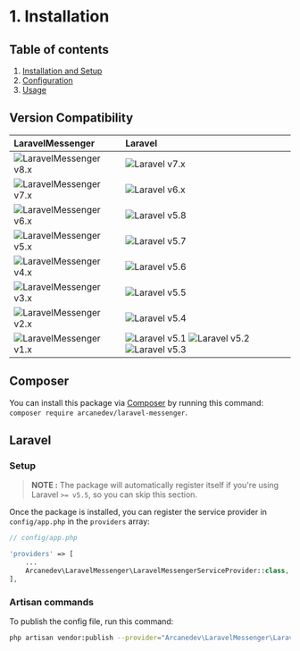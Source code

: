 # 1. Installation

## Table of contents

  1. [Installation and Setup](1-Installation-and-Setup.md)
  2. [Configuration](2-Configuration.md)
  3. [Usage](3-Usage.md)

## Version Compatibility

| LaravelMessenger                                | Laravel                                                                                |
|:------------------------------------------------|:---------------------------------------------------------------------------------------|
| ![LaravelMessenger v8.x][laravel_messenger_8_x] | ![Laravel v7.x][laravel_7_x]                                                           |
| ![LaravelMessenger v7.x][laravel_messenger_7_x] | ![Laravel v6.x][laravel_6_x]                                                           |
| ![LaravelMessenger v6.x][laravel_messenger_6_x] | ![Laravel v5.8][laravel_5_8]                                                           |
| ![LaravelMessenger v5.x][laravel_messenger_5_x] | ![Laravel v5.7][laravel_5_7]                                                           |
| ![LaravelMessenger v4.x][laravel_messenger_4_x] | ![Laravel v5.6][laravel_5_6]                                                           |
| ![LaravelMessenger v3.x][laravel_messenger_3_x] | ![Laravel v5.5][laravel_5_5]                                                           |
| ![LaravelMessenger v2.x][laravel_messenger_2_x] | ![Laravel v5.4][laravel_5_4]                                                           |
| ![LaravelMessenger v1.x][laravel_messenger_1_x] | ![Laravel v5.1][laravel_5_1] ![Laravel v5.2][laravel_5_2] ![Laravel v5.3][laravel_5_3] |

[laravel_7_x]:  https://img.shields.io/badge/v7.x-supported-brightgreen.svg?style=flat-square "Laravel v7.x"
[laravel_6_x]:  https://img.shields.io/badge/v6.x-supported-brightgreen.svg?style=flat-square "Laravel v6.x"
[laravel_5_8]:  https://img.shields.io/badge/v5.8-supported-brightgreen.svg?style=flat-square "Laravel v5.8"
[laravel_5_7]:  https://img.shields.io/badge/v5.7-supported-brightgreen.svg?style=flat-square "Laravel v5.7"
[laravel_5_6]:  https://img.shields.io/badge/v5.6-supported-brightgreen.svg?style=flat-square "Laravel v5.6"
[laravel_5_5]:  https://img.shields.io/badge/v5.5-supported-brightgreen.svg?style=flat-square "Laravel v5.5"
[laravel_5_4]:  https://img.shields.io/badge/v5.4-supported-brightgreen.svg?style=flat-square "Laravel v5.4"
[laravel_5_3]:  https://img.shields.io/badge/v5.3-supported-brightgreen.svg?style=flat-square "Laravel v5.3"
[laravel_5_2]:  https://img.shields.io/badge/v5.2-supported-brightgreen.svg?style=flat-square "Laravel v5.2"
[laravel_5_1]:  https://img.shields.io/badge/v5.1-supported-brightgreen.svg?style=flat-square "Laravel v5.1"

[laravel_messenger_8_x]: https://img.shields.io/badge/version-8.x-blue.svg?style=flat-square "LaravelMessenger v8.x"
[laravel_messenger_7_x]: https://img.shields.io/badge/version-7.x-blue.svg?style=flat-square "LaravelMessenger v7.x"
[laravel_messenger_6_x]: https://img.shields.io/badge/version-6.x-blue.svg?style=flat-square "LaravelMessenger v6.x"
[laravel_messenger_5_x]: https://img.shields.io/badge/version-5.x-blue.svg?style=flat-square "LaravelMessenger v5.x"
[laravel_messenger_4_x]: https://img.shields.io/badge/version-4.x-blue.svg?style=flat-square "LaravelMessenger v4.x"
[laravel_messenger_3_x]: https://img.shields.io/badge/version-3.x-blue.svg?style=flat-square "LaravelMessenger v3.x"
[laravel_messenger_2_x]: https://img.shields.io/badge/version-2.x-blue.svg?style=flat-square "LaravelMessenger v2.x"
[laravel_messenger_1_x]: https://img.shields.io/badge/version-1.x-blue.svg?style=flat-square "LaravelMessenger v1.x"

## Composer

You can install this package via [Composer](http://getcomposer.org/) by running this command: `composer require arcanedev/laravel-messenger`.

## Laravel

### Setup

> **NOTE :** The package will automatically register itself if you're using Laravel `>= v5.5`, so you can skip this section.

Once the package is installed, you can register the service provider in `config/app.php` in the `providers` array:

```php
// config/app.php

'providers' => [
    ...
    Arcanedev\LaravelMessenger\LaravelMessengerServiceProvider::class,
],
```

### Artisan commands

To publish the config file, run this command:

```bash
php artisan vendor:publish --provider="Arcanedev\LaravelMessenger\LaravelMessengerServiceProvider"
```
